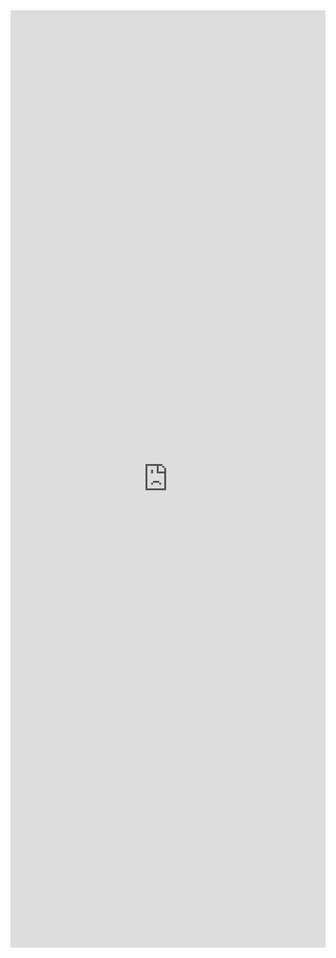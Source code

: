 <iframe width="100%" height="1500" frameborder="0"
  src="https://observablehq.com/embed/406804dcf91a0e67?cell=*&api_key=d9050e43e1ebad06c11673a1f43bc35e63cbbc33"></iframe>
